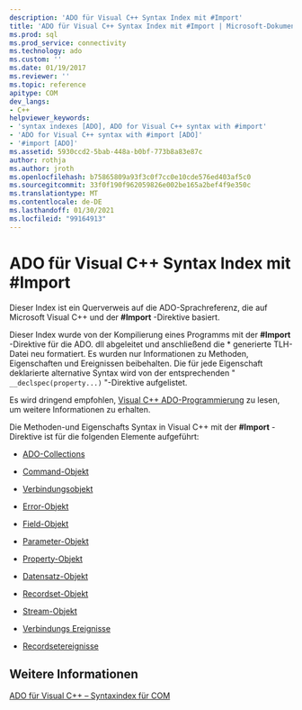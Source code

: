 ```yaml
---
description: 'ADO für Visual C++ Syntax Index mit #Import'
title: 'ADO für Visual C++ Syntax Index mit #Import | Microsoft-Dokumentation'
ms.prod: sql
ms.prod_service: connectivity
ms.technology: ado
ms.custom: ''
ms.date: 01/19/2017
ms.reviewer: ''
ms.topic: reference
apitype: COM
dev_langs:
- C++
helpviewer_keywords:
- 'syntax indexes [ADO], ADO for Visual C++ syntax with #import'
- 'ADO for Visual C++ syntax with #import [ADO]'
- '#import [ADO]'
ms.assetid: 5930ccd2-5bab-448a-b0bf-773b8a83e87c
author: rothja
ms.author: jroth
ms.openlocfilehash: b75865809a93f3c0f7cc0e10cde576ed403af5c0
ms.sourcegitcommit: 33f0f190f962059826e002be165a2bef4f9e350c
ms.translationtype: MT
ms.contentlocale: de-DE
ms.lasthandoff: 01/30/2021
ms.locfileid: "99164913"
---
```

# <a name="ado-for-visual-c-syntax-index-with-import"></a>ADO für Visual C++ Syntax Index mit #Import
Dieser Index ist ein Querverweis auf die ADO-Sprachreferenz, die auf Microsoft Visual C++ und der **#Import** -Direktive basiert.  
  
 Dieser Index wurde von der Kompilierung eines Programms mit der **#Import** -Direktive für die ADO. dll abgeleitet und anschließend die \* generierte TLH-Datei neu formatiert. Es wurden nur Informationen zu Methoden, Eigenschaften und Ereignissen beibehalten. Die für jede Eigenschaft deklarierte alternative Syntax wird von der entsprechenden " `__declspec(property...)` "-Direktive aufgelistet.  
  
 Es wird dringend empfohlen, [Visual C++ ADO-Programmierung](../../guide/appendixes/visual-c-ado-programming.md) zu lesen, um weitere Informationen zu erhalten.  
  
 Die Methoden-und Eigenschafts Syntax in Visual C++ mit der **#Import** -Direktive ist für die folgenden Elemente aufgeführt:  
  
-   [ADO-Collections](./collections-visual-c-syntax-index-with-sharpimport.md)  
  
-   [Command-Objekt](./command-visual-c-syntax-index-with-sharpimport.md)  
  
-   [Verbindungsobjekt](./connection-visual-c-syntax-index-with-sharpimport.md)  
  
-   [Error-Objekt](./error-visual-c-syntax-index-with-sharpimport.md)  
  
-   [Field-Objekt](./field-visual-c-syntax-index-with-sharpimport.md)  
  
-   [Parameter-Objekt](./parameter-visual-c-syntax-index-with-sharpimport.md)  
  
-   [Property-Objekt](./property-visual-c-syntax-index-with-sharpimport.md)  
  
-   [Datensatz-Objekt](./record-visual-c-syntax-index-with-sharpimport.md)  
  
-   [Recordset-Objekt](./recordset-visual-c-syntax-index-with-sharpimport.md)  
  
-   [Stream-Objekt](./stream-visual-c-syntax-index-with-sharpimport.md)  
  
-   [Verbindungs Ereignisse](./connectionevents-visual-c-syntax-index-with-sharpimport.md)  
  
-   [Recordsetereignisse](./recordsetevents-visual-c-syntax-index-with-sharpimport.md)  
  
## <a name="see-also"></a>Weitere Informationen  
 [ADO für Visual C++ – Syntaxindex für COM](./ado-for-visual-c-syntax-index-for-com.md)